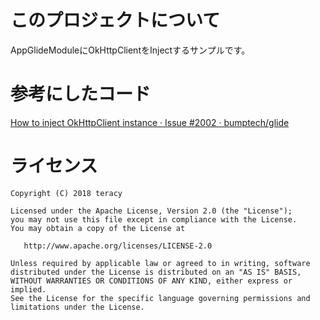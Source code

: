 # このプロジェクトについて

AppGlideModuleにOkHttpClientをInjectするサンプルです。

# 参考にしたコード

[How to inject OkHttpClient instance · Issue #2002 · bumptech/glide](https://github.com/bumptech/glide/issues/2002)

# ライセンス

```
Copyright (C) 2018 teracy

Licensed under the Apache License, Version 2.0 (the "License");
you may not use this file except in compliance with the License.
You may obtain a copy of the License at

   http://www.apache.org/licenses/LICENSE-2.0

Unless required by applicable law or agreed to in writing, software
distributed under the License is distributed on an "AS IS" BASIS,
WITHOUT WARRANTIES OR CONDITIONS OF ANY KIND, either express or implied.
See the License for the specific language governing permissions and
limitations under the License.
```